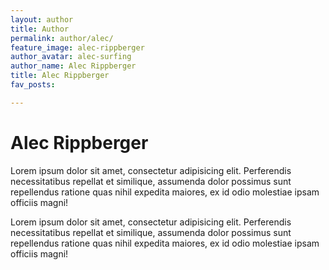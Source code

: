 ```yaml
---
layout: author
title: Author
permalink: author/alec/
feature_image: alec-rippberger
author_avatar: alec-surfing
author_name: Alec Rippberger
title: Alec Rippberger
fav_posts:

---
```


# Alec Rippberger

Lorem ipsum dolor sit amet, consectetur adipisicing elit. Perferendis necessitatibus repellat et similique, assumenda dolor possimus sunt repellendus ratione quas nihil expedita maiores, ex id odio molestiae ipsam officiis magni!

Lorem ipsum dolor sit amet, consectetur adipisicing elit. Perferendis necessitatibus repellat et similique, assumenda dolor possimus sunt repellendus ratione quas nihil expedita maiores, ex id odio molestiae ipsam officiis magni!